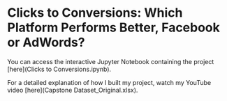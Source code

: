 # Clicks to Conversions: Which Platform Performs Better, Facebook or AdWords?

You can access the interactive Jupyter Notebook containing the project [here](Clicks to Conversions.ipynb).

For a detailed explanation of how I built my project, watch my YouTube video [here](Capstone Dataset_Original.xlsx).
